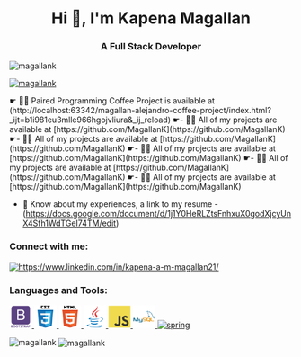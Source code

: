 <h1 align="center">Hi 👋, I'm Kapena Magallan</h1>
<h3 align="center">A Full Stack Developer</h3>

<p align="left"> <img src="https://komarev.com/ghpvc/?username=magallank&label=Profile%20views&color=0e75b6&style=flat" alt="magallank" /> </p>

<p align="left"> <a href="https://github.com/ryo-ma/github-profile-trophy"><img src="https://github-profile-trophy.vercel.app/?username=magallank" alt="magallank" /></a> </p>
☛ 👨‍💻 Paired Programming Coffee Project is available at (http://localhost:63342/magallan-alejandro-coffee-project/index.html?_ijt=b1i981eu3mlle966hgojvliura&_ij_reload)
☛- 👨‍💻 All of my projects are available at [https://github.com/MagallanK](https://github.com/MagallanK)
☛- 👨‍💻 All of my projects are available at [https://github.com/MagallanK](https://github.com/MagallanK)
☛- 👨‍💻 All of my projects are available at [https://github.com/MagallanK](https://github.com/MagallanK)
☛- 👨‍💻 All of my projects are available at [https://github.com/MagallanK](https://github.com/MagallanK)
☛- 👨‍💻 All of my projects are available at [https://github.com/MagallanK](https://github.com/MagallanK)

- 📄 Know about my experiences, a link to my resume - (https://docs.google.com/document/d/1j1Y0HeRLZtsFnhxuX0godXjcyUnX4Sfh1WdTGeI74TM/edit)

<h3 align="left">Connect with me:</h3>
<p align="left">
<a href="https://linkedin.com/in/https://www.linkedin.com/in/kapena-a-m-magallan21/" target="blank"><img align="center" src="https://raw.githubusercontent.com/rahuldkjain/github-profile-readme-generator/master/src/images/icons/Social/linked-in-alt.svg" alt="https://www.linkedin.com/in/kapena-a-m-magallan21/" height="30" width="40" /></a>
</p>

<h3 align="left">Languages and Tools:</h3>
<p align="left"> <a href="https://getbootstrap.com" target="_blank" rel="noreferrer"> <img src="https://raw.githubusercontent.com/devicons/devicon/master/icons/bootstrap/bootstrap-plain-wordmark.svg" alt="bootstrap" width="40" height="40"/> </a> <a href="https://www.w3schools.com/css/" target="_blank" rel="noreferrer"> <img src="https://raw.githubusercontent.com/devicons/devicon/master/icons/css3/css3-original-wordmark.svg" alt="css3" width="40" height="40"/> </a> <a href="https://www.w3.org/html/" target="_blank" rel="noreferrer"> <img src="https://raw.githubusercontent.com/devicons/devicon/master/icons/html5/html5-original-wordmark.svg" alt="html5" width="40" height="40"/> </a> <a href="https://www.java.com" target="_blank" rel="noreferrer"> <img src="https://raw.githubusercontent.com/devicons/devicon/master/icons/java/java-original.svg" alt="java" width="40" height="40"/> </a> <a href="https://developer.mozilla.org/en-US/docs/Web/JavaScript" target="_blank" rel="noreferrer"> <img src="https://raw.githubusercontent.com/devicons/devicon/master/icons/javascript/javascript-original.svg" alt="javascript" width="40" height="40"/> </a> <a href="https://www.mysql.com/" target="_blank" rel="noreferrer"> <img src="https://raw.githubusercontent.com/devicons/devicon/master/icons/mysql/mysql-original-wordmark.svg" alt="mysql" width="40" height="40"/> </a> <a href="https://spring.io/" target="_blank" rel="noreferrer"> <img src="https://www.vectorlogo.zone/logos/springio/springio-icon.svg" alt="spring" width="40" height="40"/> </a> </p>

<p><img align="left" src="https://github-readme-stats.vercel.app/api/top-langs?username=magallank&show_icons=true&locale=en&layout=compact" alt="magallank" /></p>

<p>&nbsp;<img align="center" src="https://github-readme-stats.vercel.app/api?username=magallank&show_icons=true&locale=en" alt="magallank" /></p>




<!--
**MagallanK/MagallanK** is a ✨ _special_ ✨ repository because its `README.md` (this file) appears on your GitHub profile.

Here are some ideas to get you started:

- 🔭 I’m currently working on ...
- 🌱 I’m currently learning ...
- 👯 I’m looking to collaborate on ...
- 🤔 I’m looking for help with ...
- 💬 Ask me about ...
- 📫 How to reach me: ...
- 😄 Pronouns: ...
- ⚡ Fun fact: ...
-->
